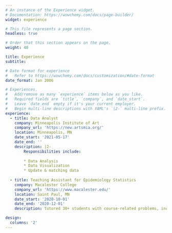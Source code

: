 ```yaml
---
# An instance of the Experience widget.
# Documentation: https://wowchemy.com/docs/page-builder/
widget: experience

# This file represents a page section.
headless: true

# Order that this section appears on the page.
weight: 40

title: Experience
subtitle:

# Date format for experience
#   Refer to https://wowchemy.com/docs/customization/#date-format
date_format: Jan 2006

# Experiences.
#   Add/remove as many `experience` items below as you like.
#   Required fields are `title`, `company`, and `date_start`.
#   Leave `date_end` empty if it's your current employer.
#   Begin multi-line descriptions with YAML's `|2-` multi-line prefix.
experience:
  - title: Data Analyst
    company: Minneapolis Institute of Art
    company_url: 'https://new.artsmia.org/'
    location: Minneapolis, MN
    date_start: '2021-05-17'
    date_end: ''
    description: |2-
        Responsibilities include:
        
        * Data Analysis
        * Data Visualization
        * Update & matching data 
        
  - title: Teaching Assistant for Epidemiology Statistics
    company: Macalester College
    company_url: 'https://www.macalester.edu/'
    location: Saint Paul, MN
    date_start: '2020-10-01'
    date_end: '2020-12-01'
    description: Tutored 30+ students with course-related problems, including measurement of disease, health and analysis of risk using techniques in statistics epidemiology.

design:
  columns: '2'
---
```

